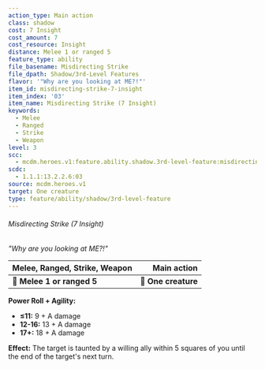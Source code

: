 ```yaml
---
action_type: Main action
class: shadow
cost: 7 Insight
cost_amount: 7
cost_resource: Insight
distance: Melee 1 or ranged 5
feature_type: ability
file_basename: Misdirecting Strike
file_dpath: Shadow/3rd-Level Features
flavor: '"Why are you looking at ME?!"'
item_id: misdirecting-strike-7-insight
item_index: '03'
item_name: Misdirecting Strike (7 Insight)
keywords:
  - Melee
  - Ranged
  - Strike
  - Weapon
level: 3
scc:
  - mcdm.heroes.v1:feature.ability.shadow.3rd-level-feature:misdirecting-strike-7-insight
scdc:
  - 1.1.1:13.2.2.6:03
source: mcdm.heroes.v1
target: One creature
type: feature/ability/shadow/3rd-level-feature
---
```


###### Misdirecting Strike (7 Insight)

*"Why are you looking at ME?!"*

| **Melee, Ranged, Strike, Weapon** |     **Main action** |
| --------------------------------- | ------------------: |
| **📏 Melee 1 or ranged 5**        | **🎯 One creature** |

**Power Roll + Agility:**

- **≤11:** 9 + A damage
- **12-16:** 13 + A damage
- **17+:** 18 + A damage

**Effect:** The target is taunted by a willing ally within 5 squares of you until the end of the target's next turn.
